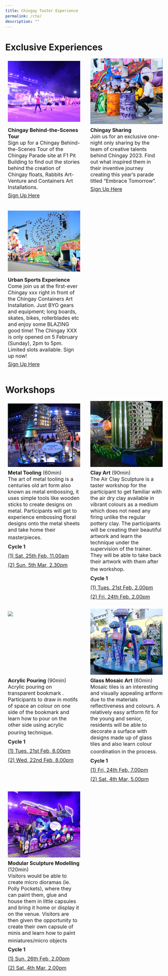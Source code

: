 ```yaml
---
title: Chingay Taster Experience
permalink: /cte/
description: ""
---
```

# Exclusive Experiences

<div style="display: grid; grid-template-columns: repeat(auto-fit, minmax(228px, 1fr)); gap:1rem; padding:0px">
	
<div style="display: block; overflow:hidden; text-decoration: none;  max-width: 20rem;">
<div style="min-height:12rem; max-height:12rem; overflow:hidden; padding:.5rem;"><img style="min-height:12rem; object-fit: cover; position:relative; top:rem;" src="/images/CTE/BTS.png"></div><div style= "font-size: 1rem; padding:.5rem;"> 
<span style="font-weight: bold">Chingay Behind-the-Scenes Tour</span><br>Sign up for a Chingay Behind-the-Scenes Tour of the Chingay Parade site at F1 Pit Building to find out the stories behind the creation of Chingay floats, Rabbits Art-Venture and Containers Art Installations.<br>
<span style="line-height:2rem"><a href="https://form.gov.sg/#!/61e8420767949600143cf75c?622f011a09260b0012490c8c=001%20junelimhz" target="_blank">Sign Up Here</a></span></div></div>
	
	
<div style="display: block; overflow:hidden; text-decoration: none;  max-width: 20rem;">
<div style="min-height:12rem; max-height:12rem; overflow:hidden; padding:.5rem;"><img style="min-height:12rem; object-fit: cover; position:relative; top:-9rem;" src="/images/CTE/Panelist.jpg"></div><div style= "font-size: 1rem; padding:.5rem;"> 
<span style="font-weight: bold">Chingay Sharing</span><br>Join us for an exclusive one-night only sharing by the team of creative talents behind Chingay 2023.  Find out what inspired them in their inventive journey creating this year’s parade titled “Embrace Tomorrow”. <br>
<span style="line-height:2rem"><a href="https://form.gov.sg/#!/61e8420767949600143cf75c?622f011a09260b0012490c8c=001%20junelimhz" target="_blank">Sign Up Here</a></span></div></div>

<div style="display: block; overflow:hidden; text-decoration: none;  max-width: 20rem;">
<div style="min-height:12rem; max-height:12rem; overflow:hidden; padding:.5rem;"><img style="min-height:12rem; object-fit: cover; position:relative; top:rem;" src="/images/CTE/UrbanSports.jpg"></div><div style= "font-size: 1rem; padding:.5rem;"> 
<span style="font-weight: bold">Urban Sports Experience</span><br>Come join us at the first-ever Chingay xxx right in front of the Chingay Containers Art Installation.  Just BYO gears and equipment; long boards, skates, bikes, rollerblades etc and enjoy some BLAZING good time!  The Chingay XXX is only opened on 5 February (Sunday), 2pm to 5pm.  Limited slots available.  Sign up now!<br>
<span style="line-height:2rem"><a href="https://form.gov.sg/#!/61e8420767949600143cf75c?622f011a09260b0012490c8c=001%20junelimhz" target="_blank">Sign Up Here</a></span></div></div>
	
</div>


# Workshops

<div style="display: grid; grid-template-columns: repeat(auto-fit, minmax(228px, 1fr)); gap:1rem; padding:0px">
	
<div style="display: block; overflow:hidden; text-decoration: none;  max-width: 20rem;">
<div style="min-height:12rem; max-height:12rem; overflow:hidden; padding:.5rem;"><img style="min-height:12rem; object-fit: cover; position:relative; top:rem;" src="/images/CTE/Tooling.jpg"></div><div style= "font-size: 1rem; padding:.5rem;"> 
<span style="font-weight: bold">Metal Tooling</span> (60min)<br>The art of metal tooling is a centuries old art form also known as metal embossing, it uses simple tools like wooden sticks to create designs on metal.
Participants will get to experience embossing floral designs onto the metal sheets and take home their  masterpieces. 
<span style="line-height:1.8rem">
<br><span style="font-weight:bold;">Cycle 1</span>
<br><a href="https://form.gov.sg/#!/61e8420767949600143cf75c?622f011a09260b0012490c8c=001%20junelimhz" target="_blank">(1)	Sat, 25th Feb, 11.00am</a>
<br><a href="https://form.gov.sg/#!/61e8420767949600143cf75c?622f011a09260b0012490c8c=001%20junelimhz" target="_blank">(2)	Sun, 5th Mar, 2.30pm</a>
</span>
</div></div>

<div style="display: block; overflow:hidden; text-decoration: none;  max-width: 20rem;">
<div style="min-height:12rem; max-height:12rem; overflow:hidden; padding:.5rem;"><img style="min-height:12rem; object-fit: cover; position:relative; top:-6rem;" src="/images/CTE/Clay.jpg"></div><div style= "font-size: 1rem; padding:.5rem;"> 
<span style="font-weight: bold">Clay Art</span> (90min)<br>The Air Clay Sculpture is a taster workshop for the participant to get familiar with the air dry clay available in vibrant colours as a medium which does not need any firing unlike the regular pottery clay. The participants will be creating their beautiful artwork and learn the technique under the supervision of the trainer. They will be able to take back their artwork with them after the workshop.
<span style="line-height:1.8rem">
<br><span style="font-weight:bold;">Cycle 1</span>
<br><a href="https://form.gov.sg/#!/61e8420767949600143cf75c?622f011a09260b0012490c8c=001%20junelimhz" target="_blank">(1)	Tues, 21st Feb, 2.00pm</a>
<br><a href="https://form.gov.sg/#!/61e8420767949600143cf75c?622f011a09260b0012490c8c=001%20junelimhz" target="_blank">(2)	Fri, 24th Feb, 2.00pm</a>
</span>
</div></div>


<div style="display: block; overflow:hidden; text-decoration: none;  max-width: 20rem;">
<div style="min-height:12rem; max-height:12rem; overflow:hidden; padding:.5rem;"><img style="min-height:12rem; object-fit: cover; position:relative; top:rem;" src="/images/CTE/Acrylic.jpg"></div><div style= "font-size: 1rem; padding:.5rem;"> 
<span style="font-weight: bold">Acrylic Pouring</span> (90min)<br>Acrylic pouring on transparent bookmark . Participants to draw in motifs of space an colour on one side of the bookmark and learn how to pour on the other side using acrylic pouring technique.
<span style="line-height:1.8rem">
<br><span style="font-weight:bold;">Cycle 1</span>
<br><a href="https://form.gov.sg/#!/61e8420767949600143cf75c?622f011a09260b0012490c8c=001%20junelimhz" target="_blank">(1)	Tues, 21st Feb, 8.00pm</a>
<br><a href="https://form.gov.sg/#!/61e8420767949600143cf75c?622f011a09260b0012490c8c=001%20junelimhz" target="_blank">(2)	Wed, 22nd Feb, 8.00pm</a>
</span>
</div></div>
	

<div style="display: block; overflow:hidden; text-decoration: none;  max-width: 20rem;">
<div style="min-height:12rem; max-height:12rem; overflow:hidden; padding:.5rem;"><img style="min-height:12rem; object-fit: cover; position:relative; top:-2rem;" src="/images/CTE/Glass.jpg"></div><div style= "font-size: 1rem; padding:.5rem;"> 
<span style="font-weight: bold">Glass Mosaic Art</span> (60min)<br>Mosaic tiles is an interesting and visually appealing artform due to the materials reflectiveness and colours. A relatively easy artform fit for the young and senior, residents will be able to decorate a surface with designs made up of glass tiles and also learn colour coordination in the process.
<span style="line-height:1.8rem">
<br><span style="font-weight:bold;">Cycle 1</span>
<br><a href="https://form.gov.sg/#!/61e8420767949600143cf75c?622f011a09260b0012490c8c=001%20junelimhz" target="_blank">(1)	Fri, 24th Feb, 7.00pm</a>
<br><a href="https://form.gov.sg/#!/61e8420767949600143cf75c?622f011a09260b0012490c8c=001%20junelimhz" target="_blank">(2)	Sat, 4th Mar, 5.00pm</a>
</span>
</div></div>
	

<div style="display: block; overflow:hidden; text-decoration: none;  max-width: 20rem;">
<div style="min-height:12rem; max-height:12rem; overflow:hidden; padding:.5rem;"><img style="min-height:12rem; object-fit: cover; position:relative; top:-2rem;" src="/images/CTE/modular.jpg"></div><div style= "font-size: 1rem; padding:.5rem;"> 
<span style="font-weight: bold">Modular Sculpture Modelling</span> (120min)<br>Visitors would be able to create micro dioramas (ie. Polly Pockets), where they can paint them, glue and house them in little capsules and bring it home or display it on the venue. Visitors are then given the opportunity to create their own capsule of minis and learn how to paint miniatures/micro objects
<span style="line-height:1.8rem">
<br><span style="font-weight:bold;">Cycle 1</span>
<br><a href="https://form.gov.sg/#!/61e8420767949600143cf75c?622f011a09260b0012490c8c=001%20junelimhz" target="_blank">(1)	Sun, 26th Feb, 2.00pm</a>
<br><a href="https://form.gov.sg/#!/61e8420767949600143cf75c?622f011a09260b0012490c8c=001%20junelimhz" target="_blank">(2)	Sat, 4th Mar, 2.00pm</a>
</span>
</div></div>
	
</div>